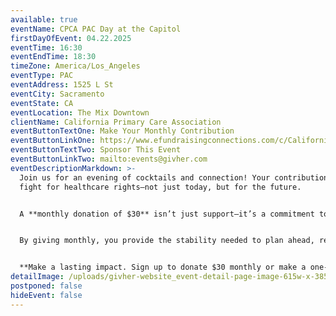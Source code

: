 ```yaml
---
available: true
eventName: CPCA PAC Day at the Capitol
firstDayOfEvent: 04.22.2025
eventTime: 16:30
eventEndTime: 18:30
timeZone: America/Los_Angeles
eventType: PAC
eventAddress: 1525 L St
eventCity: Sacramento
eventState: CA
eventLocation: The Mix Downtown
clientName: California Primary Care Association
eventButtonTextOne: Make Your Monthly Contribution
eventButtonLinkOne: https://www.efundraisingconnections.com/c/CaliforniaHealthAdvocatesPAC
eventButtonTextTwo: Sponsor This Event
eventButtonLinkTwo: mailto:events@givher.com
eventDescriptionMarkdown: >-
  Join us for an evening of cocktails and connection! Your contribution helps us
  fight for healthcare rights—not just today, but for the future.


  A **monthly donation of $30** isn’t just support—it’s a commitment to the long game. Policy and advocacy don’t happen overnight. Real change takes persistence, strategy, and the resources to sustain momentum.


  By giving monthly, you provide the stability needed to plan ahead, respond effectively, and ensure ongoing influence where it matters most. Your support fuels critical advocacy efforts, helping protect and advance the policies that shape your daily life.


  **Make a lasting impact. Sign up to donate $30 monthly or make a one-time contribution of $350 to enter the VIP area.**
detailImage: /uploads/givher-website_event-detail-page-image-615w-x-385h-3.png
postponed: false
hideEvent: false
---
```

